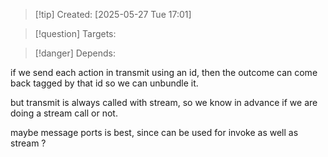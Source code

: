 
>[!tip] Created: [2025-05-27 Tue 17:01]

>[!question] Targets: 

>[!danger] Depends: 

if we send each action in transmit using an id, then the outcome can come back tagged by that id so we can unbundle it.

but transmit is always called with stream, so we know in advance if we are doing a stream call or not.

maybe message ports is best, since can be used for invoke as well as stream ?

